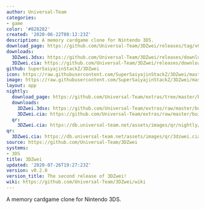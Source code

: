 ```yaml
---
author: Universal-Team
categories:
- game
color: '#828282'
created: '2020-06-22T08:12:23Z'
description: A memory cardgame clone for Nintendo 3DS.
download_page: https://github.com/Universal-Team/3DZwei/releases/tag/v0.2.0
downloads:
  3DZwei.3dsx: https://github.com/Universal-Team/3DZwei/releases/download/v0.2.0/3DZwei.3dsx
  3DZwei.cia: https://github.com/Universal-Team/3DZwei/releases/download/v0.2.0/3DZwei.cia
github: SuperSaiyajinStackZ/3DZwei
icon: https://raw.githubusercontent.com/SuperSaiyajinStackZ/3DZwei/master/3ds/app/icon.png
image: https://raw.githubusercontent.com/SuperSaiyajinStackZ/3DZwei/master/3ds/app/banner.png
layout: app
nightly:
  download_page: https://github.com/Universal-Team/extras/tree/master/builds/3DZwei
  downloads:
    3DZwei.3dsx: https://github.com/Universal-Team/extras/raw/master/builds/3DZwei/3DZwei.3dsx
    3DZwei.cia: https://github.com/Universal-Team/extras/raw/master/builds/3DZwei/3DZwei.cia
  qr:
    3DZwei.cia: https://db.universal-team.net/assets/images/qr/nightly/3dzwei.cia.png
qr:
  3DZwei.cia: https://db.universal-team.net/assets/images/qr/3dzwei.cia.png
source: https://github.com/Universal-Team/3DZwei
systems:
- 3DS
title: 3DZwei
updated: '2020-07-26T19:27:23Z'
version: v0.2.0
version_title: The second release of 3DZwei!
wiki: https://github.com/Universal-Team/3DZwei/wiki
---
```

A memory cardgame clone for Nintendo 3DS.